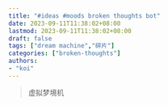 ```yaml
---
title: "#ideas #moods broken thoughts bot"
date: 2023-09-11T11:38:02+08:00
lastmod: 2023-09-11T11:38:02+08:00
draft: false
tags: ["dream machine","碎片"]
categories: ["broken-thoughts"]
authors:
- "koi"
---
```


> 虚拟梦境机

